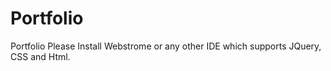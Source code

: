 # Portfolio
Portfolio
Please Install Webstrome or any other IDE which supports JQuery, CSS and Html.
